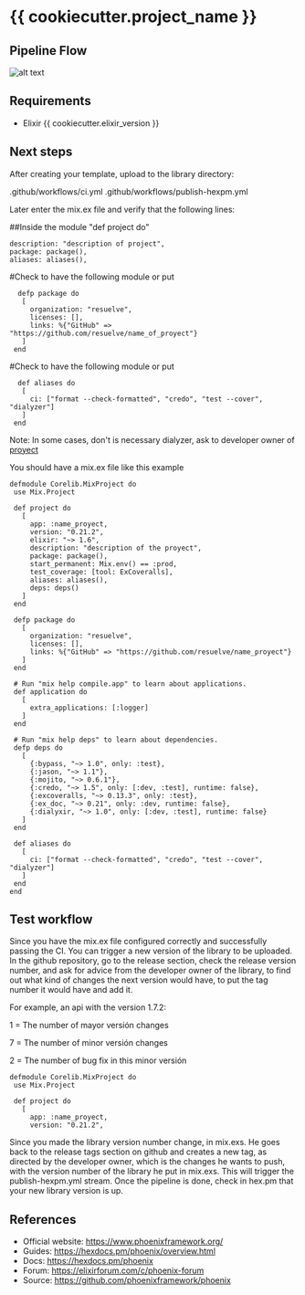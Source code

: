 # {{ cookiecutter.project_name }}

## Pipeline Flow

![alt text](/src/img/flow.png)

## Requirements

 * Elixir {{ cookiecutter.elixir_version }}

## Next steps

After creating your template, upload to the library directory:

.github/workflows/ci.yml
.github/workflows/publish-hexpm.yml

Later enter the mix.ex file and verify that the following lines:

##Inside the module "def project do"
 ```
description: "description of project",
package: package(),
aliases: aliases(),
 ```
 #Check to have the following module or put
 ```
   defp package do
    [
      organization: "resuelve",
      licenses: [],
      links: %{"GitHub" => "https://github.com/resuelve/name_of_proyect"}
    ]
  end
 ```
 #Check to have the following module or put
 ```
   def aliases do
    [
      ci: ["format --check-formatted", "credo", "test --cover", "dialyzer"]
    ]
  end
 ```
Note: In some cases, don't is necessary dialyzer, ask to developer owner of [proyect](proyect)  

You should have a mix.ex file like this example
 ```
defmodule Corelib.MixProject do
  use Mix.Project

  def project do
    [
      app: :name_proyect,
      version: "0.21.2",
      elixir: "~> 1.6",
      description: "description of the proyect",
      package: package(),
      start_permanent: Mix.env() == :prod,
      test_coverage: [tool: ExCoveralls],
      aliases: aliases(),
      deps: deps()
    ]
  end

  defp package do
    [
      organization: "resuelve",
      licenses: [],
      links: %{"GitHub" => "https://github.com/resuelve/name_proyect"}
    ]
  end

  # Run "mix help compile.app" to learn about applications.
  def application do
    [
      extra_applications: [:logger]
    ]
  end

  # Run "mix help deps" to learn about dependencies.
  defp deps do
    [
      {:bypass, "~> 1.0", only: :test},
      {:jason, "~> 1.1"},
      {:mojito, "~> 0.6.1"},
      {:credo, "~> 1.5", only: [:dev, :test], runtime: false},
      {:excoveralls, "~> 0.13.3", only: :test},
      {:ex_doc, "~> 0.21", only: :dev, runtime: false},
      {:dialyxir, "~> 1.0", only: [:dev, :test], runtime: false}
    ]
  end

  def aliases do
    [
      ci: ["format --check-formatted", "credo", "test --cover", "dialyzer"]
    ]
  end
end
 ```
## Test workflow
Since you have the mix.ex file configured correctly and successfully passing the CI. You can trigger a new version of the library to be uploaded.
In the github repository, go to the release section, check the release version number, and ask for advice from the developer owner of the library, to find out what kind of changes the next version would have, to put the tag number it would have and add it.

For example, an api with the version 1.7.2:

1 = The number of mayor versión changes

7 = The number of minor versión changes

2 = The number of bug fix in this minor versión

 ```
defmodule Corelib.MixProject do
  use Mix.Project

  def project do
    [
      app: :name_proyect,
      version: "0.21.2",
```
Since you made the library version number change, in mix.exs. He goes back to the release tags section on github and creates a new tag, as directed by the developer owner, which is the changes he wants to push, with the version number of the library he put in mix.exs.
This will trigger the publish-hexpm.yml stream. Once the pipeline is done, check in hex.pm that your new library version is up.

## References

  * Official website: https://www.phoenixframework.org/
  * Guides: https://hexdocs.pm/phoenix/overview.html
  * Docs: https://hexdocs.pm/phoenix
  * Forum: https://elixirforum.com/c/phoenix-forum
  * Source: https://github.com/phoenixframework/phoenix
